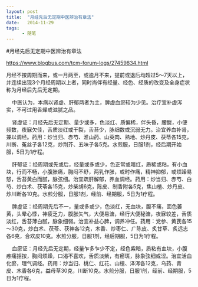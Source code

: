 ```yaml
---
layout: post
title:  "月经先后无定期中医辨治有章法"
date:   2014-11-29
tags:
      - 随笔
---
```


#月经先后无定期中医辨治有章法


https://www.blogbus.com/tcm-forum-logs/27459834.html



月经不按周期而来，或一月两至，或逾月不来，提前或退后均超过5～7天以上，并连续出现3个月经周期以上者，同时尚伴有经量、经色、经质的改变及全身症状称为月经后先后无定期。

   
中医认为，本病以肾虚、肝郁两者为主，脾虚血瘀较为少见。治疗宜补虚泻实，不可过用香燥或滋腻之品。

   
肾虚证：月经先后无定期、量少或多，色淡红、质偏稀，伴头昏，腰酸，小便频数，夜寐欠佳，舌质淡红或干裂，舌苔少，脉细数或沉弱无力。治宜养血补肾，兼以调经。药用：炒当归、赤芍、淮山药、山萸肉、熟地、炒丹皮、茯苓各15克，川断、菟丝子各12克，炒荆芥、五味子各5克。水煎服，日服1剂，经后期开始服，5日为1疗程。

   
肝郁证：经周期或先或后，经量或多或少，色正常或暗红，质稀或粘，有小血块，行而不畅，小腹胀痛，胸闷不舒，两乳作胀，或时作痛，精神抑郁，或烦躁易怒，舌苔黄白而腻，脉弦细。治宜疏肝解郁，养血调经。药用：炒当归、赤芍、白芍、炒白术、茯苓各15克，炒柴胡6克，陈皮、制香附各5克，焦山楂、炒丹皮、炒川断各10克。水煎分服，日服1剂，经前、经期服，5日为1疗程。

   
脾虚证：经周期先后不一，量或多或少，色淡红，无血块，腹不痛，面色萎黄，头晕心悸，神疲乏力，腹胀矢气，大便易溏，经行大便秘溏，夜寐较差，舌质淡红，舌苔薄白腻，脉象细弱。治宜补益心脾，调养冲任。药用：党参、黄芪各15～30克，炒白术、茯苓、茯神各12克，木香、炒枣仁、广陈皮、炙甘草、炙远志各6克，合欢皮10克。水煎分服，日服1剂，经后期服，5日为1疗程。

   
血瘀证：月经先后无定期，经量乍多乍少不定，经色紫暗，质粘有血块，小腹疼痛拒按，胸闷烦躁，口渴不喜欢，舌质淡紫，有瘀斑，脉象弦细或涩。治宜活血化瘀，理气调经。药用：炒当归、桃仁、红花、山楂、泽泻各12克，乌药、青皮、木香各6克，益母草30克，川断10克。水煎分服，日服1剂，经前、经期服，5日为1疗程。



